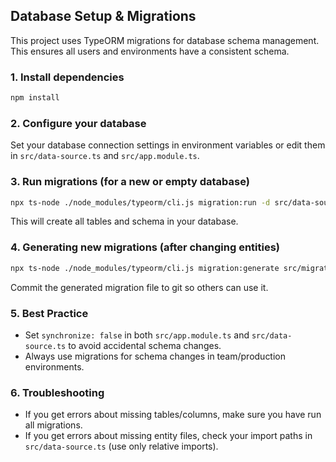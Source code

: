 
## Database Setup & Migrations

This project uses TypeORM migrations for database schema management. This ensures all users and environments have a consistent schema.

### 1. Install dependencies
```bash
npm install
```

### 2. Configure your database
Set your database connection settings in environment variables or edit them in `src/data-source.ts` and `src/app.module.ts`.

### 3. Run migrations (for a new or empty database)
```bash
npx ts-node ./node_modules/typeorm/cli.js migration:run -d src/data-source.ts
```
This will create all tables and schema in your database.

### 4. Generating new migrations (after changing entities)
```bash
npx ts-node ./node_modules/typeorm/cli.js migration:generate src/migrations/YourMigrationName -d src/data-source.ts
```
Commit the generated migration file to git so others can use it.

### 5. Best Practice
- Set `synchronize: false` in both `src/app.module.ts` and `src/data-source.ts` to avoid accidental schema changes.
- Always use migrations for schema changes in team/production environments.

### 6. Troubleshooting
- If you get errors about missing tables/columns, make sure you have run all migrations.
- If you get errors about missing entity files, check your import paths in `src/data-source.ts` (use only relative imports).

